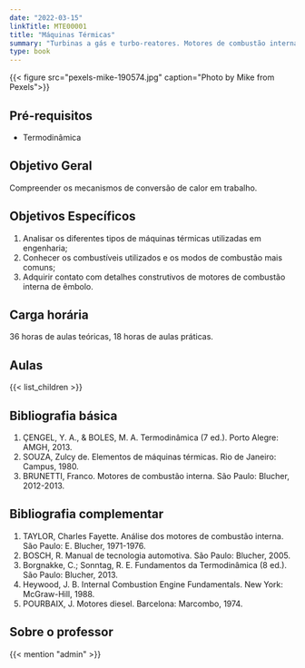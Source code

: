 ```yaml
---
date: "2022-03-15"
linkTitle: MTE00001
title: "Máquinas Térmicas"
summary: "Turbinas a gás e turbo-reatores. Motores de combustão interna. Geração e distribuição de vapor."
type: book
---
```


{{< figure src="pexels-mike-190574.jpg" caption="Photo by Mike from Pexels">}}

## Pré-requisitos

- Termodinâmica

## Objetivo Geral

Compreender os mecanismos de conversão de calor em trabalho.

## Objetivos Específicos

1. Analisar os diferentes tipos de máquinas térmicas utilizadas em engenharia;
2. Conhecer os combustíveis utilizados e os modos de combustão mais comuns;
3. Adquirir contato com detalhes construtivos de motores de combustão interna de êmbolo.

## Carga horária

36 horas de aulas teóricas, 18 horas de aulas práticas.

## Aulas

{{< list_children >}}

## Bibliografia básica

1. ÇENGEL, Y. A., & BOLES, M. A. Termodinâmica (7 ed.). Porto Alegre: AMGH, 2013.
2. SOUZA, Zulcy de. Elementos de máquinas térmicas. Rio de Janeiro: Campus, 1980.
3. BRUNETTI, Franco. Motores de combustão interna. São Paulo: Blucher, 2012-2013.

## Bibliografia complementar

1. TAYLOR, Charles Fayette. Análise dos motores de combustão interna. São Paulo: E. Blucher, 1971-1976.
2. BOSCH, R. Manual de tecnologia automotiva. São Paulo: Blucher, 2005.
3. Borgnakke, C.; Sonntag, R. E. Fundamentos da Termodinâmica (8 ed.). São Paulo: Blucher, 2013.
4. Heywood, J. B. Internal Combustion Engine Fundamentals. New York: McGraw-Hill, 1988.
5. POURBAIX, J. Motores diesel. Barcelona: Marcombo, 1974.

## Sobre o professor

{{< mention "admin" >}}

